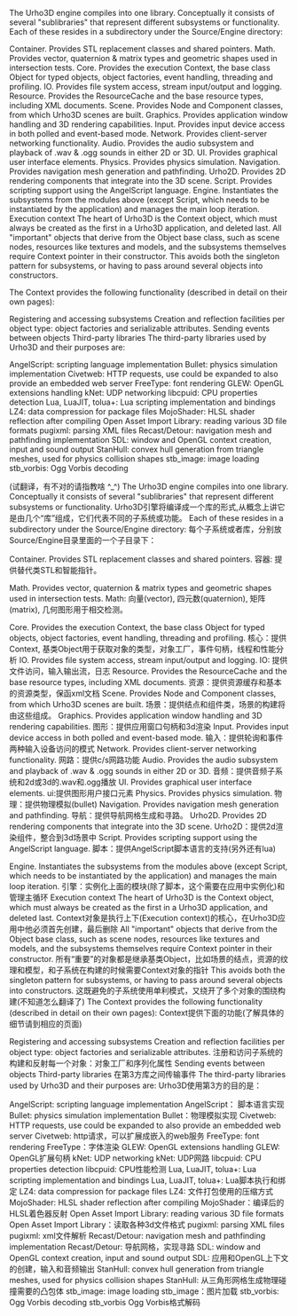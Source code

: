 The Urho3D engine compiles into one library. Conceptually it consists of several "sublibraries" that represent different subsystems or functionality. Each of these resides in a subdirectory under the Source/Engine directory:

Container. Provides STL replacement classes and shared pointers.
Math. Provides vector, quaternion & matrix types and geometric shapes used in intersection tests.
Core. Provides the execution Context, the base class Object for typed objects, object factories, event handling, threading and profiling.
IO. Provides file system access, stream input/output and logging.
Resource. Provides the ResourceCache and the base resource types, including XML documents.
Scene. Provides Node and Component classes, from which Urho3D scenes are built.
Graphics. Provides application window handling and 3D rendering capabilities.
Input. Provides input device access in both polled and event-based mode.
Network. Provides client-server networking functionality.
Audio. Provides the audio subsystem and playback of .wav & .ogg sounds in either 2D or 3D.
UI. Provides graphical user interface elements.
Physics. Provides physics simulation.
Navigation. Provides navigation mesh generation and pathfinding.
Urho2D. Provides 2D rendering components that integrate into the 3D scene.
Script. Provides scripting support using the AngelScript language.
Engine. Instantiates the subsystems from the modules above (except Script, which needs to be instantiated by the application) and manages the main loop iteration.
Execution context
The heart of Urho3D is the Context object, which must always be created as the first in a Urho3D application, and deleted last. All "important" objects that derive from the Object base class, such as scene nodes, resources like textures and models, and the subsystems themselves require Context pointer in their constructor. This avoids both the singleton pattern for subsystems, or having to pass around several objects into constructors.

The Context provides the following functionality (described in detail on their own pages):

Registering and accessing subsystems
Creation and reflection facilities per object type: object factories and serializable attributes.
Sending events between objects
Third-party libraries
The third-party libraries used by Urho3D and their purposes are:

AngelScript: scripting language implementation
Bullet: physics simulation implementation
Civetweb: HTTP requests, use could be expanded to also provide an embedded web server
FreeType: font rendering
GLEW: OpenGL extensions handling
kNet: UDP networking
libcpuid: CPU properties detection
Lua, LuaJIT, tolua+: Lua scripting implementation and bindings
LZ4: data compression for package files
MojoShader: HLSL shader reflection after compiling
Open Asset Import Library: reading various 3D file formats
pugixml: parsing XML files
Recast/Detour: navigation mesh and pathfinding implementation
SDL: window and OpenGL context creation, input and sound output
StanHull: convex hull generation from triangle meshes, used for physics collision shapes
stb_image: image loading
stb_vorbis: Ogg Vorbis decoding


(试翻译，有不对的请指教啥 ^_^)
The Urho3D engine compiles into one library. Conceptually it consists of several "sublibraries" that represent different subsystems or functionality. 
Urho3D引擎将编译成一个库的形式,从概念上讲它是由几个“库”组成，它们代表不同的子系统或功能。
Each of these resides in a subdirectory under the Source/Engine directory:
每个子系统或者库，分别放Source/Engine目录里面的一个子目录下：

Container. Provides STL replacement classes and shared pointers. 
容器: 提供替代类STL和智能指针。

Math. Provides vector, quaternion & matrix types and geometric shapes used in intersection tests.
Math: 向量(vector), 四元数(quaternion), 矩阵(matrix), 几何图形用于相交检测。

Core. Provides the execution Context, the base class Object for typed objects, object factories, event handling, threading and profiling. 
核心：提供Context, 基类Object用于获取对象的类型，对象工厂，事件句柄，线程和性能分析
IO. Provides file system access, stream input/output and logging. 
IO: 提供文件访问，输入输出流，日志
Resource. Provides the ResourceCache and the base resource types, including XML documents. 
资源：提供资源缓存和基本的资源类型，保函xml文档
Scene. Provides Node and Component classes, from which Urho3D scenes are built. 
场景：提供结点和组件类，场景的构建将由这些组成。
Graphics. Provides application window handling and 3D rendering capabilities. 
图形：提供应用窗口句柄和3d渲染
Input. Provides input device access in both polled and event-based mode. 
输入：提供轮询和事件两种输入设备访问的模式
Network. Provides client-server networking functionality. 
网路：提供c/s网路功能
Audio. Provides the audio subsystem and playback of .wav & .ogg sounds in either 2D or 3D. 
音频：提供音频子系统和2d或3d的.wav和.ogg播放
UI. Provides graphical user interface elements. 
ui:提供图形用户接口元素
Physics. Provides physics simulation. 
物理：提供物理模拟(bullet)
Navigation. Provides navigation mesh generation and pathfinding. 
导航：提供导航网格生成和寻路。
Urho2D. Provides 2D rendering components that integrate into the 3D scene. 
Urho2D：提供2d渲染组件，整合到3d场景中
Script. Provides scripting support using the AngelScript language.
脚本：提供AngelScript脚本语言的支持(另外还有lua)

 Engine. Instantiates the subsystems from the modules above (except Script, which needs to be instantiated by the application) and manages the main loop iteration. 
 引擎：实例化上面的模块(除了脚本，这个需要在应用中实例化)和管理主循环
 Execution context The heart of Urho3D is the Context object, which must always be created as the first in a Urho3D application, and deleted last. 
 Context对象是执行上下(Execution context)的核心，在Urho3D应用中他必须首先创建，最后删除
 All "important" objects that derive from the Object base class, such as scene nodes, resources like textures and models, and the subsystems themselves require Context pointer in their constructor. 
 所有“重要”的对象都是继承基类Object，比如场景的结点，资源的纹理和模型，和子系统在构建的时候需要Context对象的指针
 This avoids both the singleton pattern for subsystems, or having to pass around several objects into constructors.
这既避免的子系统使用单利模式，又绕开了多个对象的围绕构建(不知道怎么翻译了)
The Context provides the following functionality (described in detail on their own pages):
Context提供下面的功能(了解具体的细节请到相应的页面)

Registering and accessing subsystems Creation and reflection facilities per object type: object factories and serializable attributes. 
注册和访问子系统的构建和反射每一个对象：对象工厂和序列化属性
Sending events between objects Third-party libraries 
在第3方库之间传输事件
The third-party libraries used by Urho3D and their purposes are:
Urho3D使用第3方的目的是：

AngelScript: scripting language implementation 
AngelScript： 脚本语言实现
Bullet: physics simulation implementation 
Bullet：物理模拟实现
Civetweb: HTTP requests, use could be expanded to also provide an embedded web server 
Civetweb: http请求，可以扩展成嵌入的web服务
FreeType: font rendering 
FreeType：字体渲染
GLEW: OpenGL extensions handling 
GLEW: OpenGL扩展句柄
kNet: UDP networking 
kNet: UDP网路
libcpuid: CPU properties detection 
libcpuid: CPU性能检测
Lua, LuaJIT, tolua+: Lua scripting implementation and bindings 
Lua, LuaJIT, tolua+: Lua脚本执行和绑定
LZ4: data compression for package files 
LZ4: 文件打包使用的压缩方式
MojoShader: HLSL shader reflection after compiling 
MojoShader：编译后的HLSL着色器反射
Open Asset Import Library: reading various 3D file formats 
Open Asset Import Library：读取各种3d文件格式
pugixml: parsing XML files 
pugixml: xml文件解析
Recast/Detour: navigation mesh and pathfinding implementation 
Recast/Detour: 导航网格，实现寻路
SDL: window and OpenGL context creation, input and sound output 
SDL: 应用和OpenGL上下文的创建，输入和音频输出
StanHull: convex hull generation from triangle meshes, used for physics collision shapes 
StanHull: 从三角形网格生成物理碰撞需要的凸包体
stb_image: image loading 
stb_image：图片加载
stb_vorbis: Ogg Vorbis decoding
stb_vorbis  Ogg Vorbis格式解码
